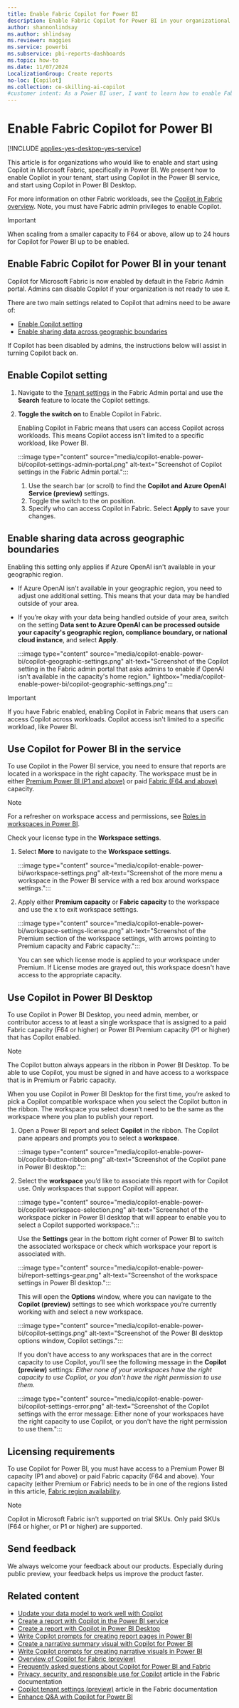 ```yaml
---
title: Enable Fabric Copilot for Power BI
description: Enable Fabric Copilot for Power BI in your organizational tenant.
author: shannonlindsay
ms.author: shlindsay
ms.reviewer: maggies
ms.service: powerbi
ms.subservice: pbi-reports-dashboards
ms.topic: how-to
ms.date: 11/07/2024
LocalizationGroup: Create reports
no-loc: [Copilot]
ms.collection: ce-skilling-ai-copilot
#customer intent: As a Power BI user, I want to learn how to enable Fabric Copilot for Power BI to use Copilot in the service and desktop.
---
```


# Enable Fabric Copilot for Power BI

[!INCLUDE [applies-yes-desktop-yes-service](../includes/applies-yes-desktop-yes-service.md)]

This article is for organizations who would like to enable and start using Copilot in Microsoft Fabric, specifically in Power BI. We present how to enable Copilot in your tenant, start using Copilot in the Power BI service, and start using Copilot in Power BI Desktop.

For more information on other Fabric workloads, see the [Copilot in Fabric overview](/fabric/get-started/copilot-fabric-overview). Note, you must have Fabric admin privileges to enable Copilot.

> [!IMPORTANT]
> When scaling from a smaller capacity to F64 or above, allow up to 24 hours for Copilot for Power BI up to be enabled.

## Enable Fabric Copilot for Power BI in your tenant

Copilot for Microsoft Fabric is now enabled by default in the Fabric Admin portal. Admins can disable Copilot if your organization is not ready to use it.

There are two main settings related to Copilot that admins need to be aware of:

- [Enable Copilot setting](#enable-copilot-setting)
- [Enable sharing data across geographic boundaries](#enable-sharing-data-across-geographic-boundaries)

If Copilot has been disabled by admins, the instructions below will assist in turning Copilot back on.

## Enable Copilot setting

1. Navigate to the [Tenant settings](/fabric/admin/service-admin-portal-copilot) in the Fabric Admin portal and use the **Search** feature to locate the Copilot settings.

1. **Toggle the switch on** to Enable Copilot in Fabric.

    Enabling Copilot in Fabric means that users can access Copilot across workloads. This means Copilot access isn't limited to a specific workload, like Power BI.

    :::image type="content" source="media/copilot-enable-power-bi/copilot-settings-admin-portal.png" alt-text="Screenshot of Copilot settings in the Fabric Admin portal.":::
 
    1. Use the search bar (or scroll) to find the **Copilot and Azure OpenAI Service (preview)** settings.
    1. Toggle the switch to the on position.
    1. Specify who can access Copilot in Fabric. Select **Apply** to save your changes.

## Enable sharing data across geographic boundaries

Enabling this setting only applies if Azure OpenAI isn't available in your geographic region.

- If Azure OpenAI isn't available in your geographic region, you need to adjust one additional setting. This means that your data may be handled outside of your area.
- If you’re okay with your data being handled outside of your area, switch on the setting **Data sent to Azure OpenAI can be processed outside your capacity's geographic region, compliance boundary, or national cloud instance**, and select **Apply**.

    :::image type="content" source="media/copilot-enable-power-bi/copilot-geographic-settings.png" alt-text="Screenshot of the Copilot setting in the Fabric admin portal that asks admins to enable if OpenAI isn't available in the capacity's home region." lightbox="media/copilot-enable-power-bi/copilot-geographic-settings.png":::

> [!IMPORTANT]
> If you have Fabric enabled, enabling Copilot in Fabric means that users can access Copilot across workloads. Copilot access isn't limited to a specific workload, like Power BI. 

## Use Copilot for Power BI in the service

To use Copilot in the Power BI service, you need to ensure that reports are located in a workspace in the right capacity. The workspace must be in either [Premium Power BI (P1 and above)](../enterprise/service-premium-features.md) or paid [Fabric (F64 and above)](/fabric/enterprise/licenses) capacity.

> [!NOTE]
> For a refresher on workspace access and permissions, see [Roles in workspaces in Power BI](/power-bi/collaborate-share/service-roles-new-workspaces).

Check your license type in the **Workspace settings**.

1. Select **More** to navigate to the **Workspace settings**.

    :::image type="content" source="media/copilot-enable-power-bi/workspace-settings.png" alt-text="Screenshot of the more menu a workspace in the Power BI service with a red box around workspace settings.":::

1. Apply either **Premium capacity** or **Fabric capacity** to the workspace and use the x to exit workspace settings.

    :::image type="content" source="media/copilot-enable-power-bi/workspace-settings-license.png" alt-text="Screenshot of the Premium section of the workspace settings, with arrows pointing to Premium capacity and Fabric capacity.":::

    You can see which license mode is applied to your workspace under Premium. If License modes are grayed out, this workspace doesn't have access to the appropriate capacity.

## Use Copilot in Power BI Desktop

To use Copilot in Power BI Desktop, you need admin, member, or contributor access to at least a single workspace that is assigned to a paid Fabric capacity (F64 or higher) or Power BI Premium capacity (P1 or higher) that has Copilot enabled.

> [!NOTE]
> The Copilot button always appears in the ribbon in Power BI Desktop. To be able to use Copilot, you must be signed in and have access to a workspace that is in Premium or Fabric capacity.

When you use Copilot in Power BI Desktop for the first time, you’re asked to pick a Copilot compatible workspace when you select the Copilot button in the ribbon. The workspace you select doesn’t need to be the same as the workspace where you plan to publish your report.

1. Open a Power BI report and select **Copilot** in the ribbon. The Copilot pane appears and prompts you to select a **workspace**.

    :::image type="content" source="media/copilot-enable-power-bi/copilot-button-ribbon.png" alt-text="Screenshot of the Copilot pane in Power BI desktop.":::

2. Select the **workspace** you’d like to associate this report with for Copilot use. Only workspaces that support Copilot will appear.

    :::image type="content" source="media/copilot-enable-power-bi/copilot-workspace-selection.png" alt-text="Screenshot of the workspace picker in Power BI desktop that will appear to enable you to select a Copilot supported workspace.":::

    Use the **Settings** gear in the bottom right corner of Power BI to switch the associated workspace or check which workspace your report is associated with.

    :::image type="content" source="media/copilot-enable-power-bi/report-settings-gear.png" alt-text="Screenshot of the workspace settings in Power BI desktop.":::

    This will open the **Options** window, where you can navigate to the **Copilot (preview)** settings to see which workspace you’re currently working with and select a new workspace.

    :::image type="content" source="media/copilot-enable-power-bi/copilot-settings.png" alt-text="Screenshot of the Power BI desktop options window, Copilot settings.":::

    If you don’t have access to any workspaces that are in the correct capacity to use Copilot, you’ll see the following message in the **Copilot (preview)** settings: *Either none of your workspaces have the right capacity to use Copilot, or you don't have the right permission to use them.*

    :::image type="content" source="media/copilot-enable-power-bi/copilot-settings-error.png" alt-text="Screenshot of the Copilot settings with the error message: Either none of your workspaces have the right capacity to use Copilot, or you don't have the right permission to use them.":::

## Licensing requirements

To use Copilot for Power BI, you must have access to a Premium Power BI capacity (P1 and above) or paid Fabric capacity (F64 and above). Your capacity (either Premium or Fabric) needs to be in one of the regions listed in this article, [Fabric region availability](/fabric/admin/region-availability).

> [!NOTE]
> Copilot in Microsoft Fabric isn't supported on trial SKUs. Only paid SKUs (F64 or higher, or P1 or higher) are supported.

## Send feedback

We always welcome your feedback about our products. Especially during public preview, your feedback helps us improve the product faster.

## Related content

- [Update your data model to work well with Copilot](copilot-evaluate-data.md)
- [Create a report with Copilot in the Power BI service](copilot-create-report-service.md)
- [Create a report with Copilot in Power BI Desktop](copilot-create-desktop-report.md)
- [Write Copilot prompts for creating report pages in Power BI](copilot-prompts-report-pages.md)
- [Create a narrative summary visual with Copilot for Power BI](copilot-create-narrative.md)
- [Write Copilot prompts for creating narrative visuals in Power BI](copilot-prompts-narratives.md)
- [Overview of Copilot for Fabric (preview)](/fabric/get-started/copilot-fabric-overview)
- [Frequently asked questions about Copilot for Power BI and Fabric](/fabric/get-started/copilot-faq-fabric)
- [Privacy, security, and responsible use for Copilot](/fabric/get-started/copilot-privacy-security) article in the Fabric documentation 
- [Copilot tenant settings (preview)](/fabric/admin/service-admin-portal-copilot) article in the Fabric documentation 
- [Enhance Q&A with Copilot for Power BI](../natural-language/q-and-a-copilot-enhancements.md)
